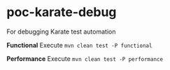 # poc-karate-debug
For debugging Karate test automation

**Functional**
Execute `mvn clean test -P functional`

**Performance**
Execute `mvn clean test -P performance`
